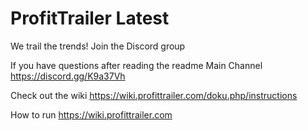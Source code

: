 # ProfitTrailer Latest

We trail the trends!
Join the Discord group

If you have questions after reading the readme
Main Channel
https://discord.gg/K9a37Vh

Check out the wiki
https://wiki.profittrailer.com/doku.php/instructions

How to run
https://wiki.profittrailer.com




